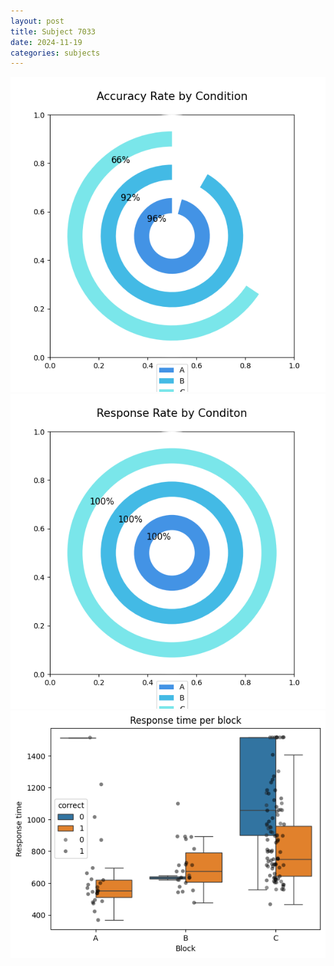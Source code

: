 ```yaml
---
layout: post
title: Subject 7033
date: 2024-11-19
categories: subjects
---
```


![](data/7033/run-4/7033_accuracy_rate.png)
![](data/7033/run-4/7033_response_rate.png)
![](data/7033/run-4/7033_rt.png)
